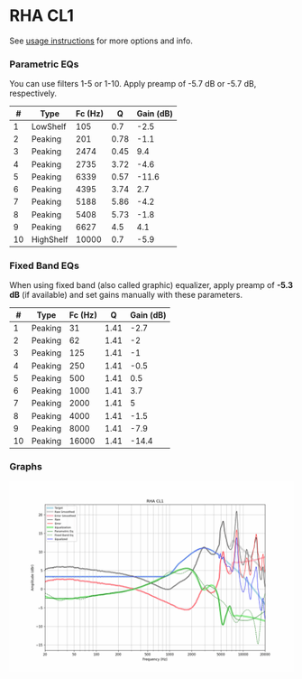 # RHA CL1
See [usage instructions](https://github.com/jaakkopasanen/AutoEq#usage) for more options and info.

### Parametric EQs
You can use filters 1-5 or 1-10. Apply preamp of -5.7 dB or -5.7 dB, respectively.

|   # | Type      |   Fc (Hz) |    Q |   Gain (dB) |
|-----|-----------|-----------|------|-------------|
|   1 | LowShelf  |       105 | 0.7  |        -2.5 |
|   2 | Peaking   |       201 | 0.78 |        -1.1 |
|   3 | Peaking   |      2474 | 0.45 |         9.4 |
|   4 | Peaking   |      2735 | 3.72 |        -4.6 |
|   5 | Peaking   |      6339 | 0.57 |       -11.6 |
|   6 | Peaking   |      4395 | 3.74 |         2.7 |
|   7 | Peaking   |      5188 | 5.86 |        -4.2 |
|   8 | Peaking   |      5408 | 5.73 |        -1.8 |
|   9 | Peaking   |      6627 | 4.5  |         4.1 |
|  10 | HighShelf |     10000 | 0.7  |        -5.9 |

### Fixed Band EQs
When using fixed band (also called graphic) equalizer, apply preamp of **-5.3 dB** (if available) and set gains manually with these parameters.

|   # | Type    |   Fc (Hz) |    Q |   Gain (dB) |
|-----|---------|-----------|------|-------------|
|   1 | Peaking |        31 | 1.41 |        -2.7 |
|   2 | Peaking |        62 | 1.41 |        -2   |
|   3 | Peaking |       125 | 1.41 |        -1   |
|   4 | Peaking |       250 | 1.41 |        -0.5 |
|   5 | Peaking |       500 | 1.41 |         0.5 |
|   6 | Peaking |      1000 | 1.41 |         3.7 |
|   7 | Peaking |      2000 | 1.41 |         5   |
|   8 | Peaking |      4000 | 1.41 |        -1.5 |
|   9 | Peaking |      8000 | 1.41 |        -7.9 |
|  10 | Peaking |     16000 | 1.41 |       -14.4 |

### Graphs
![](./RHA%20CL1.png)
